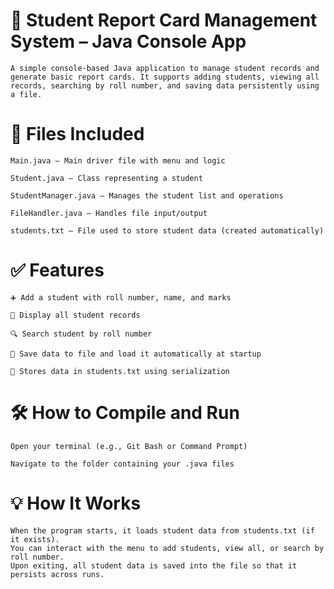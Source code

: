 # 📘 Student Report Card Management System – Java Console App
    A simple console-based Java application to manage student records and generate basic report cards. It supports adding students, viewing all records, searching by roll number, and saving data persistently using a file.

# 📁 Files Included
    Main.java – Main driver file with menu and logic
    
    Student.java – Class representing a student
    
    StudentManager.java – Manages the student list and operations
    
    FileHandler.java – Handles file input/output
    
    students.txt – File used to store student data (created automatically)

# ✅ Features
    ➕ Add a student with roll number, name, and marks
    
    📄 Display all student records
    
    🔍 Search student by roll number
    
    💾 Save data to file and load it automatically at startup
    
    🧾 Stores data in students.txt using serialization

# 🛠️ How to Compile and Run
    Open your terminal (e.g., Git Bash or Command Prompt)

    Navigate to the folder containing your .java files


# 💡 How It Works
    When the program starts, it loads student data from students.txt (if it exists).
    You can interact with the menu to add students, view all, or search by roll number.
    Upon exiting, all student data is saved into the file so that it persists across runs.
